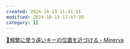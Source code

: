```yaml
---
created: 2024-10-13 11:41:51
modified: 2024-10-14 17:47:39
category: []
---
```

[📗頻繁に使う遠いキーの位置を近づける - Minerva](https://minerva.mamansoft.net/%F0%9F%93%97Productivity%E3%82%92%E4%B8%8A%E3%81%92%E3%82%8B%E3%81%9F%E3%82%81%E3%81%AB%E5%A4%A7%E5%88%87%E3%81%AA100%E3%81%AE%E3%81%93%E3%81%A8/%F0%9F%93%97%E9%A0%BB%E7%B9%81%E3%81%AB%E4%BD%BF%E3%81%86%E9%81%A0%E3%81%84%E3%82%AD%E3%83%BC%E3%81%AE%E4%BD%8D%E7%BD%AE%E3%82%92%E8%BF%91%E3%81%A5%E3%81%91%E3%82%8B)